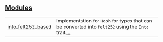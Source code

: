 
[Modules](./core-hash-modules.md)
 ---
| | |
|:---|:---|
| [into_felt252_based](./core-hash-into_felt252_based.md) | Implementation for `Hash`  for types that can be converted into `felt252`  using the `Into`  trait.[...](./core-hash-into_felt252_based.md) |

